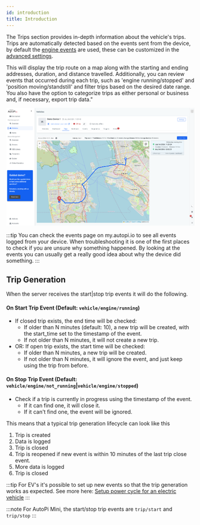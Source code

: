 ```yaml
---
id: introduction
title: Introduction
---
```


The Trips section provides in-depth information about the vehicle's trips. 
Trips are automatically detected based on the events sent from the device, by default the 
[engine events](/cloud/device_management/events/vehicle.md#engine-events) are used, these can be customized in the 
[advanced settings](/cloud/device_management/advanced_settings/autopi_tmu_cm4/trip.md#event).

This will display the trip route on a map along with the starting and ending addresses, duration, and distance travelled. 
Additionally, you can review events that occurred during each trip, such as 'engine running/stopped' and 'position moving/standstill'
and filter trips based on the desired date range. 
You also have the option to categorize trips as either personal or business and, if necessary, export trip data." 

![Trip example](/img/cloud/fleet_management/vehicles/trips/intro/trip_demo_example_1.png)

:::tip
You can check the events page on my.autopi.io to see all events logged from your device. When troubleshooting it is one of the first places to check if you are unsure why something happened. By looking at the events you can usually get a really good idea about why the device did something.
:::

## Trip Generation

When the server receives the start|stop trip events it will do the following.

#### On Start Trip Event (Default: `vehicle/engine/running`)
   * If closed trip exists, the end time will be checked:
     * If older than N minutes (default: 10), a new trip will be created, with the start_time set to the timestamp of the event.
     * If not older than N minutes, it will not create a new trip.
   * OR: If open trip exists, the start time will be checked:
     * If older than N minutes, a new trip will be created.
     * If not older than N minutes, it will ignore the event, and just keep using the trip from before.

#### On Stop Trip Event (Default: `vehicle/engine/not_running`|`vehicle/engine/stopped`)
   * Check if a trip is currently in progress using the timestamp of the event.
     * If it can find one, it will close it.
     * If it can't find one, the event will be ignored.

This means that a typical trip generation lifecycle can look like this

1. Trip is created
2. Data is logged
3. Trip is closed
4. Trip is reopened if new event is within 10 minutes of the last trip close event.
5. More data is logged
6. Trip is closed

:::tip
For EV's it's possible to set up new events so that the trip generation works as expected.
See more here: [Setup power cycle for an electric vehicle](https://community.autopi.io/t/guide-how-to-setup-power-cycle-for-an-electric-vehicle/1668)
:::

:::note
For AutoPi Mini, the start/stop trip events are `trip/start` and `trip/stop`
:::
